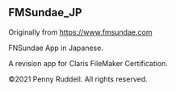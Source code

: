 # <h2>FMSundae_JP</h2>

Originally from https://www.fmsundae.com

FNSundae App in Japanese.

A revision app for Claris FileMaker Certification.

©2021 Penny Ruddell. All rights reserved.

